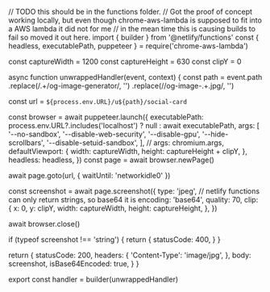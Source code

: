 // TODO this should be in the functions folder.
// Got the proof of concept working locally, but even though chrome-aws-lambda is supposed to fit into a AWS lambda it did not for me
// in the mean time this is causing builds to fail so moved it out here.
import { builder } from '@netlify/functions'
const { headless, executablePath, puppeteer } = require('chrome-aws-lambda')

const captureWidth = 1200
const captureHeight = 630
const clipY = 0

async function unwrappedHandler(event, context) {
  const path = event.path
    .replace(/.+\/og-image-generator/, '')
    .replace(/\/og-image-.+\.jpg/, '')

  const url = `${process.env.URL}/u${path}/social-card`

  const browser = await puppeteer.launch({
    executablePath: process.env.URL?.includes('localhost')
      ? null
      : await executablePath,
    args: [
      '--no-sandbox',
      '--disable-web-security',
      '--disable-gpu',
      '--hide-scrollbars',
      '--disable-setuid-sandbox',
    ],
    // args: chromium.args,
    defaultViewport: {
      width: captureWidth,
      height: captureHeight + clipY,
    },
    headless: headless,
  })
  const page = await browser.newPage()

  await page.goto(url, { waitUntil: 'networkidle0' })

  const screenshot = await page.screenshot({
    type: 'jpeg',
    // netlify functions can only return strings, so base64 it is
    encoding: 'base64',
    quality: 70,
    clip: {
      x: 0,
      y: clipY,
      width: captureWidth,
      height: captureHeight,
    },
  })

  await browser.close()

  if (typeof screenshot !== 'string') {
    return {
      statusCode: 400,
    }
  }

  return {
    statusCode: 200,
    headers: {
      'Content-Type': 'image/jpg',
    },
    body: screenshot,
    isBase64Encoded: true,
  }
}

export const handler = builder(unwrappedHandler)
